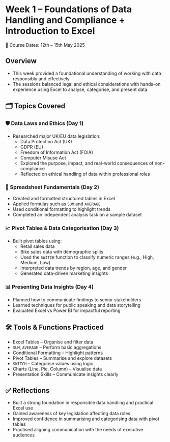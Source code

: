 # Week 1 – Foundations of Data Handling and Compliance + Introduction to Excel 
📅 Course Dates: 12th – 15th May 2025

## Overview
- This week provided a foundational understanding of working with data responsibly and effectively
- The sessions balanced legal and ethical considerations with hands-on experience using Excel to analyse, categorise, and present data.

## 🗂️ Topics Covered

### 🛡️ Data Laws and Ethics (Day 1)
- Researched major UK/EU data legislation:
  - Data Protection Act (UK)
  - GDPR (EU)
  - Freedom of Information Act (FOIA)
  - Computer Misuse Act
  - Explored the purpose, impact, and real-world consequences of non-compliance
  - Reflected on ethical handling of data within professional roles

### 📅 Spreadsheet Fundamentals (Day 2)
- Created and formatted structured tables in Excel
- Applied formulas such as `SUM` and `AVERAGE`
- Used conditional formatting to highlight trends
- Completed an independent analysis task on a sample dataset

### 📈 Pivot Tables & Data Categorisation (Day 3)
- Built pivot tables using:
  - Retail sales data
  - Bike sales data with demographic splits
  - Used the `SWITCH` function to classify numeric ranges (e.g., High, Medium, Low)
  - Interpreted data trends by region, age, and gender
  - Generated data-driven marketing insights

### 📊 Presenting Data Insights (Day 4)
- Planned how to communicate findings to senior stakeholders
- Learned techniques for public speaking and data storytelling
- Evaluated Excel vs Power BI for impactful reporting

## 🛠️ Tools & Functions Practiced

- Excel Tables – Organise and filter data  
- `SUM`, `AVERAGE` – Perform basic aggregations  
- Conditional Formatting – Highlight patterns  
- Pivot Tables – Summarise and explore datasets  
- `SWITCH` – Categorise values using logic  
- Charts (Line, Pie, Column) – Visualise data  
- Presentation Skills – Communicate insights clearly  

## ✅ Reflections

- Built a strong foundation in responsible data handling and practical Excel use  
- Gained awareness of key legislation affecting data roles  
- Improved confidence in summarising and categorising data with pivot tables  
- Practised aligning communication with the needs of executive audiences  
